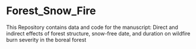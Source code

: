 # Forest_Snow_Fire
This Repository contains data and code for the manuscript: Direct and indirect effects of forest structure, snow-free date, and duration on wildfire burn severity in the boreal forest
